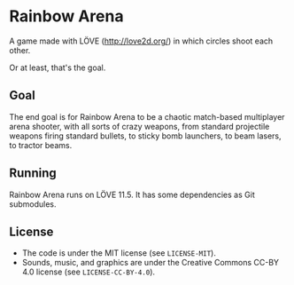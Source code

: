 # Rainbow Arena
A game made with LÖVE (http://love2d.org/) in which circles shoot each other.

Or at least, that's the goal.

## Goal
The end goal is for Rainbow Arena to be a chaotic match-based multiplayer arena shooter, with all sorts of crazy weapons, from standard projectile weapons firing standard bullets, to sticky bomb launchers, to beam lasers, to tractor beams.

## Running
Rainbow Arena runs on LÖVE 11.5. It has some dependencies as Git submodules.

## License
- The code is under the MIT license (see `LICENSE-MIT`).
- Sounds, music, and graphics are under the Creative Commons CC-BY 4.0 license (see `LICENSE-CC-BY-4.0`).
